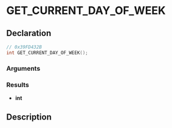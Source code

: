 # GET_CURRENT_DAY_OF_WEEK

## Declaration
```cpp
// 0x39FD432B
int GET_CURRENT_DAY_OF_WEEK();
```

### Arguments

### Results
- **int**

## Description
